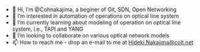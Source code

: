 - 👋 Hi, I’m @Cohnakajima, a beginer of Git, SDN, Open Networking
- 👀 I’m interested in automation of operations on optical line system
- 🌱 I’m currently learning about modeling of operation on optical line system, i.e., TAPI and YANG
- 💞️ I’m looking to collaborate on various optical network models
- 📫 How to reach me - drop an e-mail to me at Hideki.Nakajima@colt.net

<!---
Cohnakajima/Cohnakajima is a ✨ special ✨ repository because its `README.md` (this file) appears on your GitHub profile.
You can click the Preview link to take a look at your changes.
--->
